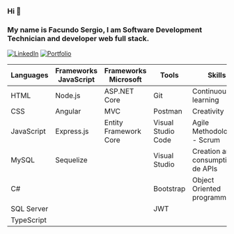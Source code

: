 ### Hi 👋

### My name is Facundo Sergio, I am Software Development Technician and developer web full stack.
[![LinkedIn](https://img.shields.io/badge/-LinkedIn-0077B5?style=for-the-badge&logo=linkedin&logoColor=white)](https://www.linkedin.com/in/facundo-sergio/)
[![Portfolio](https://img.shields.io/badge/-Portfolio-0077B5?style=for-the-badge&logo=portfolio&logoColor=white)](https://portfolio-fs.up.railway.app/)

| **Languages** | **Frameworks JavaScript** | **Frameworks Microsoft** | **Tools** | **Skills** |
| --- | --- | --- | --- | --- |
| HTML | Node.js | ASP.NET Core | Git | Continuous learning |
| CSS | Angular | MVC | Postman | Creativity |
| JavaScript | Express.js | Entity Framework Core | Visual Studio Code | Agile Methodologies - Scrum |
| MySQL | Sequelize |  | Visual Studio | Creation and consumption de APIs |
| C# |  |  | Bootstrap | Object Oriented programming |
| SQL Server |  |  | JWT |  |
| TypeScript |  |  |  |  |
